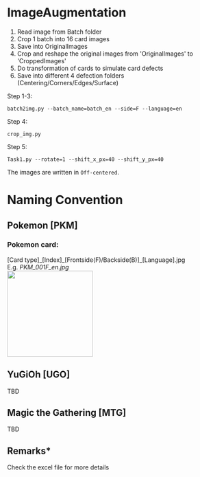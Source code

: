 # ImageAugmentation
  1. Read image from Batch folder
  2. Crop 1 batch into 16 card images
  3. Save into OriginalImages
  4. Crop and reshape the original images from 'OriginalImages' to 'CroppedImages'
  5. Do transformation of cards to simulate card defects
  6. Save into different 4 defection folders (Centering/Corners/Edges/Surface)
  
  Step 1-3:
  ```
  batch2img.py --batch_name=batch_en --side=F --language=en
  ```
  Step 4:
  ```
  crop_img.py
  ```
  Step 5:
  ```
  Task1.py --rotate=1 --shift_x_px=40 --shift_y_px=40
  ```
  The images are written in `Off-centered`.

  


# Naming Convention
## Pokemon [PKM]
### Pokemon card:<br /> 
[Card type]\_[Index]\_[Frontside(F)/Backside(B)]\_[Language].jpg<br />
E.g. *PKM_001F_en.jpg<br />*
<img src="https://tcg.pokemon.com/assets/img/expansions/sword-shield/cards/en-us/SWSH1_24-2x.jpg" width="200" /><br />

## YuGiOh [UGO]
TBD
## Magic the Gathering [MTG]
TBD<br />
## Remarks*
Check the excel file for more details
